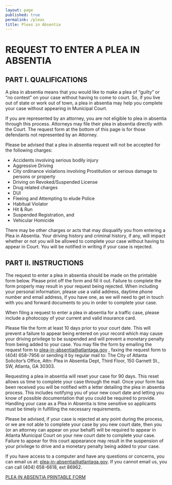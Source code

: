 ```yaml
---
layout: page
published: true
permalink: /pleas
title: Pleas in Absentia
---
```


# REQUEST TO ENTER A PLEA IN ABSENTIA

## PART I. QUALIFICATIONS

A plea in absentia means that you would like to make a plea of “guilty” or “no contest” on your case without having to come to court. So, if you live out of state or work out of town, a plea in absentia may help you complete your case without appearing in Municipal Court. 

If you are represented by an attorney, you are not eligible to plea in absentia through this process. Attorneys may file their plea in absentia directly with the Court. The request form at the bottom of this page is for those defendants not represented by an Attorney. 

Please be advised that a plea in absentia request will not be accepted for the following charges: 

- Accidents involving serious bodily injury 
- Aggressive Driving 
- City ordinance violations involving Prostitution or serious damage to persons or property 
- Driving on Revoked/Suspended License 
- Drug related charges 
- DUI 
- Fleeing and Attempting to elude Police 
- Habitual Violator 
- Hit & Run 
- Suspended Registration, and 
- Vehicular Homicide 

There may be other charges or acts that may disqualify you from entering a Plea in Absentia. Your driving history and criminal history, if any, will impact whether or not you will be allowed to complete your case without having to appear in Court. You will be notified in writing if your case is rejected.

## PART II. INSTRUCTIONS

The request to enter a plea in absentia should be made on the printable form below. Please print off the form and fill it out. Failure to complete the form properly may result in your request being rejected. When including 
your personal information, please use a valid address, daytime phone number and email address, if you have one, as we will need to get in touch with you and forward documents to you in order to complete your case. 

When filing a request to enter a plea in absentia for a traffic case, please include a photocopy of your current and valid insurance card. 

Please file the form at least 10 days prior to your court date. This will prevent a failure to appear being entered on your record which may cause your driving privilege to be suspended and will prevent a monetary penalty from being added to your case. You may file the form by emailing the request form to plea-in-absentia@atlantaga.gov , faxing the request form to (404) 658-7956 or sending it by regular mail to: The City of Atlanta Solicitor’s Office, Attn: Plea in Absentia Dept, Third Floor, 150 Garnett St., SW, Atlanta, GA 30303. 

Requesting a plea in absentia will reset your case for 90 days. This reset allows us time to complete your case through the mail. Once your form has been received you will be notified with a letter detailing the plea in absentia process. This includes notifying you of your new court date and letting you know of possible documentation that you could be required to provide. Handling your case as a Plea in Absentia is time sensitive so applicants must be timely in fulfilling the necessary requirements. 

Please be advised, if your case is rejected at any point during the process, or we are not able to complete your case by you new court date, then you (or an attorney can appear on your behalf) will be required to appear in Atlanta Municipal Court on your new court date to complete your case. Failure to appear for this court appearance may result in the suspension of your privilege to drive and a monetary penalty being added to your case. 

If you have access to a computer and have any questions or concerns, you can email us at: <a href="mailto:plea-in-absentia@atlantaga.gov">plea-in-absentia@atlantaga.gov</a>. If you cannot email us, you can call (404) 658-6618, ext 86962.


<a href="/pdfs/PLEA_IN_ABSENTIA03032015.pdf" target="_blank">PLEA IN ABSENTIA PRINTABLE FORM</a>
